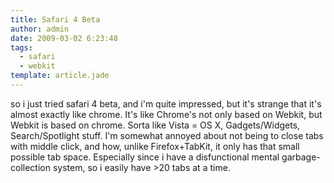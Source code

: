 ```yaml
---
title: Safari 4 Beta
author: admin
date: 2009-03-02 6:23:48
tags: 
  - safari
  - webkit
template: article.jade
---
```


so i just tried safari 4 beta, and i'm quite impressed, but it's strange that it's almost exactly like chrome. It's like Chrome's not only based on Webkit, but Webkit is based on chrome. Sorta like Vista = OS X, Gadgets/Widgets, Search/Spotlight stuff.
I'm somewhat annoyed about not being to close tabs with middle click, and how, unlike Firefox+TabKit, it only has that small possible tab space. Especially since i have a disfunctional mental garbage-collection system, so i easily have &gt;20 tabs at a time.

